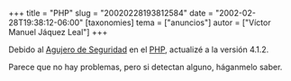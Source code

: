 +++
title = "PHP"
slug = "20020228193812584"
date = "2002-02-28T19:38:12-06:00"
[taxonomies]
tema = ["anuncios"]
autor = ["Víctor Manuel Jáquez Leal"]
+++

Debido al [Agujero de
Seguridad](http://security.e-matters.de/advisories/012002.html) en el
[PHP](http://http://www.php.net), actualizé a la versión 4.1.2.

Parece que no hay problemas, pero si detectan alguno, háganmelo saber.
